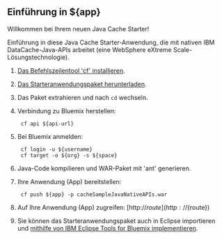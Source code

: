 Einführung in ${app}
-----------------------------------
Willkommen bei Ihrem neuen Java Cache Starter!
               
Einführung in diese Java Cache Starter-Anwendung, die mit nativen IBM DataCache-Java-APIs arbeitet (eine WebSphere eXtreme Scale-Lösungstechnologie).

1. [Das Befehlszeilentool 'cf' installieren](${doc-url}/#starters/BuildingWeb.html#install_cf).
2. [Das Starteranwendungspaket herunterladen](${ace-url}/rest/apps/${app-guid}/starter-download).
3. Das Paket extrahieren und nach `cd` wechseln.
4. Verbindung zu Bluemix herstellen:

		cf api ${api-url}

5. Bei Bluemix anmelden:

		cf login -u ${username}
		cf target -o ${org} -s ${space}
		
6. Java-Code kompilieren und WAR-Paket mit 'ant' generieren.
7. Ihre Anwendung (App) bereitstellen:

		cf push ${app} -p cacheSampleJavaNativeAPIs.war


8. Auf Ihre Anwendung (App) zugreifen: [http://${route}](http://${route})
9. Sie können das Starteranwendungspaket auch in Eclipse importieren und [mithilfe von IBM Eclipse Tools for Bluemix implementieren](${doc-url}/#manageapps/eclipsetools.html#eclipsetools).
